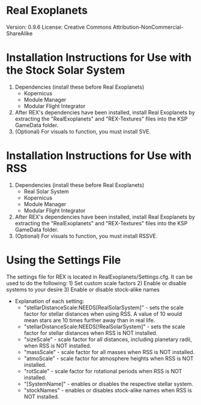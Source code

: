 # Real Exoplanets
 Version: 0.9.6
License: Creative Commons Attribution-NonCommercial-ShareAlike

# Installation Instructions for Use with the Stock Solar System
1) Dependencies (install these before Real Exoplanets)
	- Kopernicus
	- Module Manager
	- Modular Flight Integrator	
2) After REX's dependencies have been installed, install Real Exoplanets by extracting the "RealExoplanets" and "REX-Textures" files into the KSP GameData folder.
3) (Optional) For visuals to function, you must install SVE.
	
# Installation Instructions for Use with RSS
1) Dependencies (install these before Real Exoplanets)
	- Real Solar System
	- Kopernicus
	- Module Manager
	- Modular Flight Integrator
2) After REX's dependencies have been installed, install Real Exoplanets by extracting the "RealExoplanets" and "REX-Textures" files into the KSP GameData folder.
3) (Optional) For visuals to function, you must install RSSVE.

# Using the Settings File
The settings file for REX is located in RealExoplanets/Settings.cfg. It can be used to do the following:
	1) Set custom scale factors
	2) Enable or disable systems to your desire
	3) Enable or disable stock-alike names
- Explanation of each setting:
	- "stellarDistanceScale:NEEDS[RealSolarSystem]" - sets the scale factor for stellar distances when using RSS. A value of 10 would mean stars are 10 times further away than in real life.
	- "stellarDistanceScale:NEEDS[!RealSolarSystem]" - sets the scale factor for stellar distances when RSS is NOT installed.
	- "sizeScale" - scale factor for all distances, including planetary radii, when RSS is NOT installed.
	- "massScale" - scale factor for all masses when RSS is NOT installed.
	- "atmoScale" - scale factor for atmosphere heights when RSS is NOT installed.
	- "rotScale" - scale factor for rotational periods when RSS is NOT installed.
	- "[SystemName]" - enables or disables the respective stellar system.
	- "stockNames" - enables or disables stock-alike names when RSS is NOT installed.
